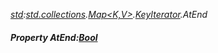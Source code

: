 _[std](../../modules/std/std-module.md):[std.collections](../../modules/std/std-collections.md).[Map<K,V>](../../modules/std/std-collections-map.md).[KeyIterator](../../modules/std/std-collections-map-keyiterator.md).AtEnd_
##### Property AtEnd:[Bool](../../modules/wonkey/wonkey-types-bool.md)
